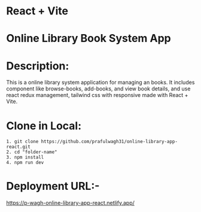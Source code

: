 # React + Vite

# Online Library Book System App

# Description:

This is a online library system application for managing an books. It includes component like browse-books, add-books, and view book details, and use react redux management, tailwind css with responsive made with React + Vite.

# Clone in Local:

    1. git clone https://github.com/prafulwagh31/online-library-app-react.git
    2. cd "folder-name"
    3. npm install
    4. npm run dev

# Deployment URL:-

https://p-wagh-online-library-app-react.netlify.app/
